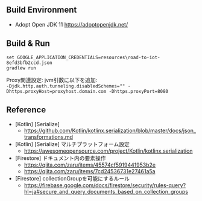 Build Environment
----
- Adopt Open JDK 11 https://adoptopenjdk.net/

Build & Run
----
``` 
set GOOGLE_APPLICATION_CREDENTIALS=resources\road-to-iot-8efd3bfb2ccd.json
gradlew run 
```

Proxy関連設定: jvm引数に以下を追加:  
` -Djdk.http.auth.tunneling.disabledSchemes="" -Dhttps.proxyHost=proxyhost.domain.com -Dhttps.proxyPort=8080 `

Reference
---
- [Kotlin] [Serialize] 
  - https://github.com/Kotlin/kotlinx.serialization/blob/master/docs/json_transformations.md
- [Kotlin] [Serialize] マルチプラットフォーム設定
  - https://awesomeopensource.com/project/Kotlin/kotlinx.serialization
- [Firestore] ドキュメント内の要素操作
  - https://qiita.com/zaru/items/45574cf5919441953b2e
  - https://qiita.com/zaru/items/7cd24536731e27461a5a
- [Firestore] collectionGroupを可能にするルール
  - https://firebase.google.com/docs/firestore/security/rules-query?hl=ja#secure_and_query_documents_based_on_collection_groups
  